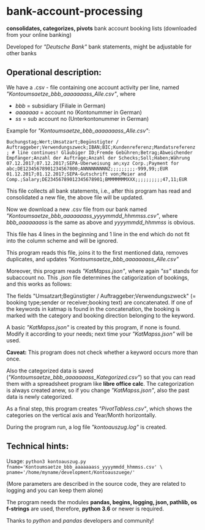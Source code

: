# bank-account-processing
__consolidates, categorizes, pivots__ bank account booking lists (downloaded from your online banking)


Developed for *"Deutsche Bank"* bank statements, might be adjustable for other banks

## Operational description:
We have a .csv - file containing one account activity per line, named *"Kontoumsaetze_bbb_aaaaaaass_Alle.csv"*, where
* *bbb* = subsidiary (Filiale in German)
* *aaaaaaa* = account no (Kontonummer in German)
* *ss* = sub account no (Unterkontonummer in German)

Example for *"Kontoumsaetze_bbb_aaaaaaass_Alle.csv"*:

`Buchungstag;Wert;Umsatzart;Begünstigter / Auftraggeber;Verwendungszweck;IBAN;BIC;Kundenreferenz;Mandatsreferenz ; # line continues!
Gläubiger ID;Fremde Gebühren;Betrag;Abweichender Empfänger;Anzahl der Aufträge;Anzahl der Schecks;Soll;Haben;Währung
07.12.2017;07.12.2017;SEPA-Überweisung an;xyz Corp.;Payment for abc;DE12345678901234567800;ANNNNNNNNNZ;;;;;;;;;-999,99;;EUR
01.12.2017;01.12.2017;SEPA-Gutschrift von;Meier and Comp.;Salary;DE23456789012345678901;BMMMMMMMXXX;;;;;;;;;;47,11;EUR
`

This file collects all bank statements, i.e., after this program has read and consolidated a new file, the above file
will be updated.

Now we download a new .csv file from our bank named *"Kontoumsaetze_bbb_aaaaaaass_yyyymmdd_hhmmss.csv"*, where
*bbb_aaaaaaass* is the same as above and *yyyymmdd_hhmmss* is obvious.

This file has 4 lines in the beginning and 1 line in the end which do not fit into the column scheme and will be ignored.

This program reads this file, joins it to the first mentioned data, removes duplicates, and updates *"Kontoumsaetze_bbb_aaaaaaass_Alle.csv"*

Moreover, this program reads *"KatMapss.json"*, where again *"ss"* stands for subaccount no.
This *.json* file determines the catigorization of bookings, and this works as follows:

The fields "Umsatzart;Begünstigter / Auftraggeber;Verwendungszweck" (= booking type;sender or receiver;booking text)
are concatenated. If one of the keywords in katmap is found in the concatenation, the booking is marked with the category and booking direction belonging to the keyword.

A basic *"KatMapss.json"* is created by this program, if none is found. Modify it according to your needs; next time your *"KatMapss.json"* will be used.

__Caveat:__ This program does not check whether a keyword occurs more than once.

Also the categorized data is saved (*"Kontoumsaetze_bbb_aaaaaaass_Kategorized.csv"*) so that you can read them with
a spreadsheet program like __libre office calc__.
The categorization is always created anew, so if you change *"KatMapss.json"*, also the past data is newly categorized.

As a final step, this program creates *"PivotTabless.csv"*, which shows the categories on the vertical axis and Year/Month horizontally.

During the program run, a log file *"kontoauszug.log"* is created.

## Technical hints:
Usage: 
`python3 kontoauszug.py fname='Kontoumsaetze_bbb_aaaaaaass_yyyymmdd_hhmmss.csv' \
                        pname='/home/myname/development/Kontoauszuege/'
`

(More parameters are described in the source code, they are related to logging and you can keep them alone)


The program needs the modules __pandas, begins, logging, json, pathlib, os__
__f-strings__ are used, therefore, __python 3.6__ or newer is required.

Thanks to *python* and *pandas* developers and community!
